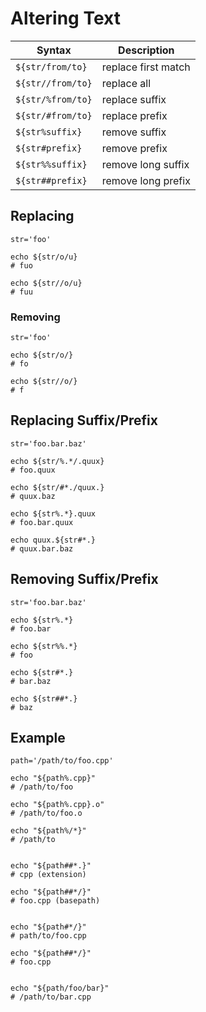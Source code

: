 # Altering Text

| Syntax | Description |
|--|--|
| `${str/from/to}` | replace first match |
| `${str//from/to}` | replace all |
| `${str/%from/to}` | replace suffix |
| `${str/#from/to}` | replace prefix |
| `${str%suffix}` | remove suffix |
| `${str#prefix}` | remove prefix |
| `${str%%suffix}` | remove long suffix |
| `${str##prefix}` | remove long prefix |

## Replacing

```
str='foo'

echo ${str/o/u}
# fuo

echo ${str//o/u}
# fuu
```

### Removing

```
str='foo'

echo ${str/o/}
# fo

echo ${str//o/}
# f
```

## Replacing Suffix/Prefix

```
str='foo.bar.baz'

echo ${str/%.*/.quux}
# foo.quux

echo ${str/#*./quux.}
# quux.baz

echo ${str%.*}.quux
# foo.bar.quux

echo quux.${str#*.}
# quux.bar.baz
```

## Removing Suffix/Prefix

```
str='foo.bar.baz'

echo ${str%.*}
# foo.bar

echo ${str%%.*}
# foo

echo ${str#*.}
# bar.baz

echo ${str##*.}
# baz
```

## Example

```
path='/path/to/foo.cpp'

echo "${path%.cpp}"
# /path/to/foo

echo "${path%.cpp}.o"
# /path/to/foo.o

echo "${path%/*}"
# /path/to


echo "${path##*.}"
# cpp (extension)

echo "${path##*/}"
# foo.cpp (basepath)


echo "${path#*/}"
# path/to/foo.cpp

echo "${path##*/}"
# foo.cpp


echo "${path/foo/bar}"
# /path/to/bar.cpp
```
